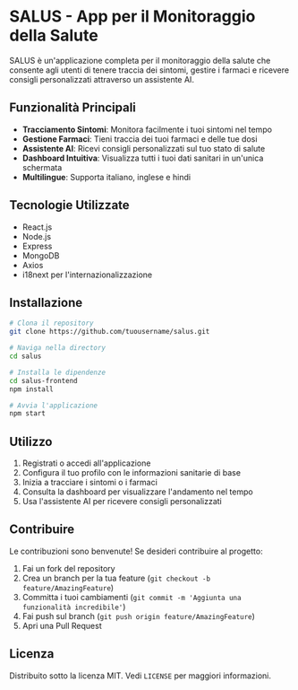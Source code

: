 # SALUS - App per il Monitoraggio della Salute

SALUS è un'applicazione completa per il monitoraggio della salute che consente agli utenti di tenere traccia dei sintomi, gestire i farmaci e ricevere consigli personalizzati attraverso un assistente AI.

## Funzionalità Principali

- **Tracciamento Sintomi**: Monitora facilmente i tuoi sintomi nel tempo
- **Gestione Farmaci**: Tieni traccia dei tuoi farmaci e delle tue dosi
- **Assistente AI**: Ricevi consigli personalizzati sul tuo stato di salute
- **Dashboard Intuitiva**: Visualizza tutti i tuoi dati sanitari in un'unica schermata
- **Multilingue**: Supporta italiano, inglese e hindi

## Tecnologie Utilizzate

- React.js
- Node.js
- Express
- MongoDB
- Axios
- i18next per l'internazionalizzazione

## Installazione

```bash
# Clona il repository
git clone https://github.com/tuousername/salus.git

# Naviga nella directory
cd salus

# Installa le dipendenze
cd salus-frontend
npm install

# Avvia l'applicazione
npm start
```

## Utilizzo

1. Registrati o accedi all'applicazione
2. Configura il tuo profilo con le informazioni sanitarie di base
3. Inizia a tracciare i sintomi o i farmaci
4. Consulta la dashboard per visualizzare l'andamento nel tempo
5. Usa l'assistente AI per ricevere consigli personalizzati

## Contribuire

Le contribuzioni sono benvenute! Se desideri contribuire al progetto:

1. Fai un fork del repository
2. Crea un branch per la tua feature (`git checkout -b feature/AmazingFeature`)
3. Committa i tuoi cambiamenti (`git commit -m 'Aggiunta una funzionalità incredibile'`)
4. Fai push sul branch (`git push origin feature/AmazingFeature`)
5. Apri una Pull Request

## Licenza

Distribuito sotto la licenza MIT. Vedi `LICENSE` per maggiori informazioni. 